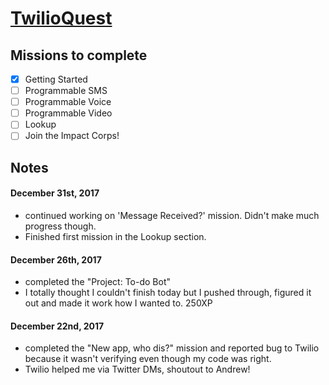 # [TwilioQuest](https://www.twilio.com/quest/)  

## Missions to complete
- [X] Getting Started
- [ ] Programmable SMS
- [ ] Programmable Voice
- [ ] Programmable Video
- [ ] Lookup
- [ ] Join the Impact Corps!

## Notes

#### December 31st, 2017
- continued working on 'Message Received?' mission. Didn't make much progress though.
- Finished first mission in the Lookup section.

#### December 26th, 2017
- completed the "Project: To-do Bot"
- I totally thought I couldn't finish today but I pushed through, figured it out and made it work how I wanted to. 250XP

#### December 22nd, 2017
- completed the "New app, who dis?" mission and reported bug to Twilio because it wasn't verifying even though my code was right.
- Twilio helped me via Twitter DMs, shoutout to Andrew!


